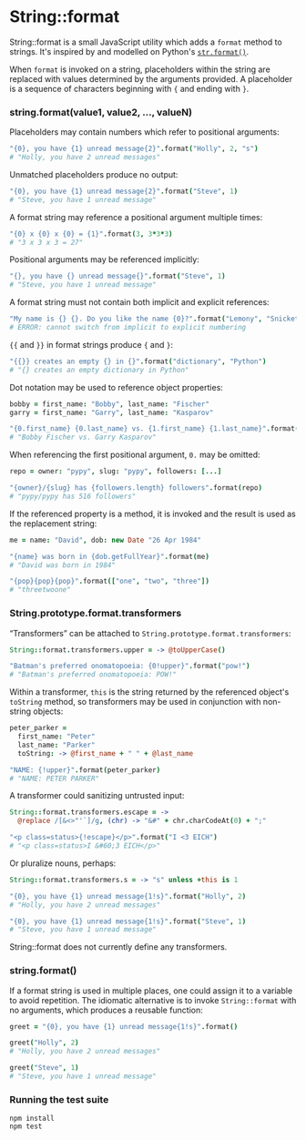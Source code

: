 # String::format

String::format is a small JavaScript utility which adds a `format` method
to strings. It's inspired by and modelled on Python's [`str.format()`][1].

When `format` is invoked on a string, placeholders within the string are
replaced with values determined by the arguments provided. A placeholder
is a sequence of characters beginning with `{` and ending with `}`.

### string.format(value1, value2, ..., valueN)

Placeholders may contain numbers which refer to positional arguments:

```coffeescript
"{0}, you have {1} unread message{2}".format("Holly", 2, "s")
# "Holly, you have 2 unread messages"
```

Unmatched placeholders produce no output:

```coffeescript
"{0}, you have {1} unread message{2}".format("Steve", 1)
# "Steve, you have 1 unread message"
```

A format string may reference a positional argument multiple times:

```coffeescript
"{0} x {0} x {0} = {1}".format(3, 3*3*3)
# "3 x 3 x 3 = 27"
```

Positional arguments may be referenced implicitly:

```coffeescript
"{}, you have {} unread message{}".format("Steve", 1)
# "Steve, you have 1 unread message"
```

A format string must not contain both implicit and explicit references:

```coffeescript
"My name is {} {}. Do you like the name {0}?".format("Lemony", "Snicket")
# ERROR: cannot switch from implicit to explicit numbering
```

`{{` and `}}` in format strings produce `{` and `}`:

```coffeescript
"{{}} creates an empty {} in {}".format("dictionary", "Python")
# "{} creates an empty dictionary in Python"
```

Dot notation may be used to reference object properties:

```coffeescript
bobby = first_name: "Bobby", last_name: "Fischer"
garry = first_name: "Garry", last_name: "Kasparov"

"{0.first_name} {0.last_name} vs. {1.first_name} {1.last_name}".format(bobby, garry)
# "Bobby Fischer vs. Garry Kasparov"
```

When referencing the first positional argument, `0.` may be omitted:

```coffeescript
repo = owner: "pypy", slug: "pypy", followers: [...]

"{owner}/{slug} has {followers.length} followers".format(repo)
# "pypy/pypy has 516 followers"
```

If the referenced property is a method, it is invoked and the result is used
as the replacement string:

```coffeescript
me = name: "David", dob: new Date "26 Apr 1984"

"{name} was born in {dob.getFullYear}".format(me)
# "David was born in 1984"

"{pop}{pop}{pop}".format(["one", "two", "three"])
# "threetwoone"
```

### String.prototype.format.transformers

“Transformers” can be attached to `String.prototype.format.transformers`:

```coffeescript
String::format.transformers.upper = -> @toUpperCase()

"Batman's preferred onomatopoeia: {0!upper}".format("pow!")
# "Batman's preferred onomatopoeia: POW!"
```

Within a transformer, `this` is the string returned by the referenced object's
`toString` method, so transformers may be used in conjunction with non-string
objects:

```coffeescript
peter_parker =
  first_name: "Peter"
  last_name: "Parker"
  toString: -> @first_name + " " + @last_name

"NAME: {!upper}".format(peter_parker)
# "NAME: PETER PARKER"
```

A transformer could sanitizing untrusted input:

```coffeescript
String::format.transformers.escape = ->
  @replace /[&<>"'`]/g, (chr) -> "&#" + chr.charCodeAt(0) + ";"

"<p class=status>{!escape}</p>".format("I <3 EICH")
# "<p class=status>I &#60;3 EICH</p>"
```

Or pluralize nouns, perhaps:

```coffeescript
String::format.transformers.s = -> "s" unless +this is 1

"{0}, you have {1} unread message{1!s}".format("Holly", 2)
# "Holly, you have 2 unread messages"

"{0}, you have {1} unread message{1!s}".format("Steve", 1)
# "Steve, you have 1 unread message"
```

String::format does not currently define any transformers.

### string.format()

If a format string is used in multiple places, one could assign it to
a variable to avoid repetition. The idiomatic alternative is to invoke
`String::format` with no arguments, which produces a reusable function:

```coffeescript
greet = "{0}, you have {1} unread message{1!s}".format()

greet("Holly", 2)
# "Holly, you have 2 unread messages"

greet("Steve", 1)
# "Steve, you have 1 unread message"
```

### Running the test suite

    npm install
    npm test


[1]: http://docs.python.org/library/stdtypes.html#str.format
